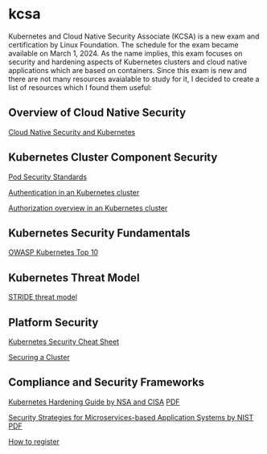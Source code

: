 # kcsa
Kubernetes and Cloud Native Security Associate (KCSA) is a new exam and certification by Linux Foundation. The schedule for the exam became available on March 1, 2024.
As the name implies, this exam focuses on security and hardening aspects of Kubernetes clusters and cloud native applications which are based on containers.
Since this exam is new and there are not many resources avaialable to study for it, I decided to create a list of resources which I found them useful:


## Overview of Cloud Native Security

[Cloud Native Security and Kubernetes](https://kubernetes.io/docs/concepts/security/cloud-native-security/)


## Kubernetes Cluster Component Security

[Pod Security Standards](https://kubernetes.io/docs/concepts/security/pod-security-standards/)

[Authentication in an Kubernetes cluster](https://kubernetes.io/docs/reference/access-authn-authz/authentication/)

[Authorization overview in an Kubernetes cluster](https://kubernetes.io/docs/reference/access-authn-authz/authorization/)




## Kubernetes Security Fundamentals

[OWASP Kubernetes Top 10](https://owasp.org/www-project-kubernetes-top-ten/)


## Kubernetes Threat Model

[STRIDE threat model](https://dev.to/pbnj/demystifying-stride-threat-models-230m)




## Platform Security

[Kubernetes Security Cheat Sheet](https://cheatsheetseries.owasp.org/cheatsheets/Kubernetes_Security_Cheat_Sheet.html)

[Securing a Cluster](https://kubernetes.io/docs/tasks/administer-cluster/securing-a-cluster/)


## Compliance and Security Frameworks

[Kubernetes Hardening Guide by NSA and CISA](https://www.cisa.gov/news-events/alerts/2022/03/15/updated-kubernetes-hardening-guide) [PDF](https://media.defense.gov/2022/Aug/29/2003066362/-1/-1/0/CTR_KUBERNETES_HARDENING_GUIDANCE_1.2_20220829.PDF)

[Security Strategies for Microservices-based Application Systems by NIST](https://csrc.nist.gov/pubs/sp/800/204/final) [PDF](https://nvlpubs.nist.gov/nistpubs/SpecialPublications/NIST.SP.800-204.pdf)

[How to register](https://training.linuxfoundation.org/certification/kubernetes-and-cloud-native-security-associate-kcsa/)
